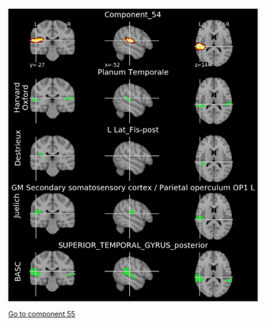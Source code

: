 ![54](preliminary/54.jpg "Component 54")

[Go to component 55](https://parietal-inria.github.io/MODL_atlas/128/55 "Component 55")
